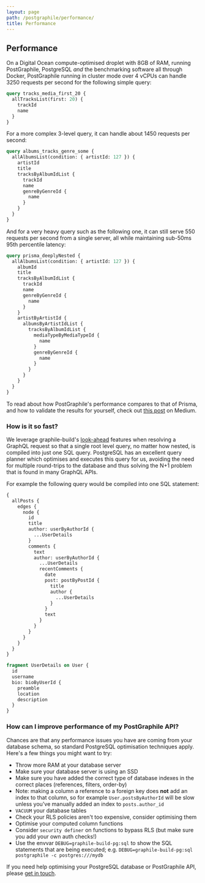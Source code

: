 ```yaml
---
layout: page
path: /postgraphile/performance/
title: Performance
---
```


## Performance

On a Digital Ocean compute-optimised droplet with 8GB of RAM, running
PostGraphile, PostgreSQL _and_ the benchmarking software all through Docker,
PostGraphile running in cluster mode over 4 vCPUs can handle 3250 requests per
second for the following simple query:

```graphql
query tracks_media_first_20 {
  allTracksList(first: 20) {
    trackId
    name
  }
}
```

For a more complex 3-level query, it can handle about 1450 requests per second:

```graphql
query albums_tracks_genre_some {
  allAlbumsList(condition: { artistId: 127 }) {
    artistId
    title
    tracksByAlbumIdList {
      trackId
      name
      genreByGenreId {
        name
      }
    }
  }
}
```

And for a very heavy query such as the following one, it can still serve 550
requests per second from a single server, all while maintaining sub-50ms 95th
percentile latency:

```graphql
query prisma_deeplyNested {
  allAlbumsList(condition: { artistId: 127 }) {
    albumId
    title
    tracksByAlbumIdList {
      trackId
      name
      genreByGenreId {
        name
      }
    }
    artistByArtistId {
      albumsByArtistIdList {
        tracksByAlbumIdList {
          mediaTypeByMediaTypeId {
            name
          }
          genreByGenreId {
            name
          }
        }
      }
    }
  }
}
```

To read about how PostGraphile's performance compares to that of Prisma, and
how to validate the results for yourself, check out [this
post](https://medium.com/@Benjie/how-i-made-postgraphile-faster-than-prisma-graphql-server-in-8-hours-e66b4c511160)
on Medium.

### How is it so fast?

We leverage graphile-build's [look-ahead](/graphile-build/look-ahead/) features
when resolving a GraphQL request so that a single root level query, no matter
how nested, is compiled into just one SQL query. PostgreSQL has an excellent
query planner which optimises and executes this query for us, avoiding the need
for multiple round-trips to the database and thus solving the N+1 problem
that is found in many GraphQL APIs.

For example the following query would be compiled into one SQL statement:

```graphql
{
  allPosts {
    edges {
      node {
        id
        title
        author: userByAuthorId {
          ...UserDetails
        }
        comments {
          text
          author: userByAuthorId {
            ...UserDetails
            recentComments {
              date
              post: postByPostId {
                title
                author {
                  ...UserDetails
                }
              }
              text
            }
          }
        }
      }
    }
  }
}

fragment UserDetails on User {
  id
  username
  bio: bioByUserId {
    preamble
    location
    description
  }
}
```

### How can I improve performance of my PostGraphile API?

Chances are that any performance issues you have are coming from your database
schema, so standard PostgreSQL optimisation techniques apply. Here's a few
things you might want to try:

* Throw more RAM at your database server
* Make sure your database server is using an SSD
* Make sure you have added the correct type of database indexes in the correct places (references, filters, order-by)
* Note: making a column a reference to a foreign key does **not** add an index to that column, so for example `User.postsByAuthorId` will be slow unless you've manually added an index to `posts.author_id`
* `VACUUM` your database tables
* Check your RLS policies aren't too expensive, consider optimising them
* Optimise your computed column functions
* Consider `security definer` on functions to bypass RLS (but make sure you add your own auth checks!)
* Use the envvar `DEBUG=graphile-build-pg:sql` to show the SQL statements that are being executed; e.g. `DEBUG=graphile-build-pg:sql postgraphile -c postgres:///mydb`

If you need help optimising your PostgreSQL database or PostGraphile API, please [get in touch](/support/).
